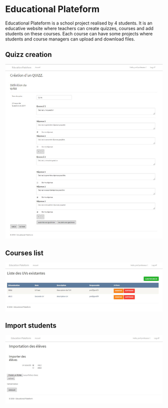# Educational Plateform

Educational Plateform is a school project realised by 4 students. It is an educative website where teachers can create quizzes, courses and add students on these courses. Each course can have some projects where students and course managers can upload and download files.

## Quizz creation

![QuizzCreation](https://raw.githubusercontent.com/blomios/EducationalPlateform/master/Pictures/Quizz.JPG "QuizzCreation")

## Courses list

![CoursesList](https://raw.githubusercontent.com/blomios/EducationalPlateform/master/Pictures/ListeUV.JPG "CoursesList")

## Import students

![ImportStudent](https://raw.githubusercontent.com/blomios/EducationalPlateform/master/Pictures/ImportEleves.JPG "ImportStudent")
